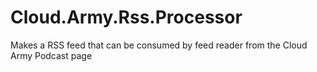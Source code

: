 # Cloud.Army.Rss.Processor
Makes a RSS feed that can be consumed by feed reader from the Cloud Army Podcast page
